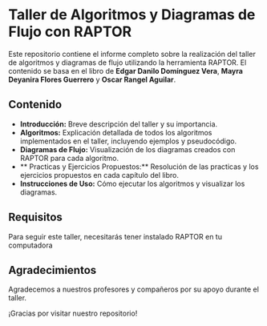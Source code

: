 # Taller de Algoritmos y Diagramas de Flujo con RAPTOR

Este repositorio contiene el informe completo sobre la realización del taller de algoritmos y diagramas de flujo utilizando la herramienta RAPTOR. El contenido se basa en el libro de **Edgar Danilo Domínguez Vera**, **Mayra Deyanira Flores Guerrero** y **Oscar Rangel Aguilar**.

## Contenido

- **Introducción:** Breve descripción del taller y su importancia.
- **Algoritmos:** Explicación detallada de todos los algoritmos implementados en el taller, incluyendo ejemplos y pseudocódigo.
- **Diagramas de Flujo:** Visualización de los diagramas creados con RAPTOR para cada algoritmo.
- ** Practicas y Ejercicios Propuestos:** Resolución de las practicas y  los ejercicios propuestos en cada capítulo del libro.
- **Instrucciones de Uso:** Cómo ejecutar los algoritmos y visualizar los diagramas.

## Requisitos

Para seguir este taller, necesitarás tener instalado RAPTOR en tu computadora



## Agradecimientos

Agradecemos a nuestros profesores y compañeros por su apoyo durante el taller.

¡Gracias por visitar nuestro repositorio!